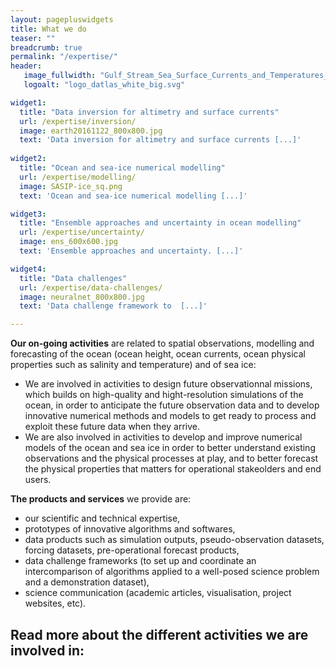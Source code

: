 ```yaml
---
layout: pagepluswidgets
title: What we do
teaser: ""
breadcrumb: true
permalink: "/expertise/"
header:
   image_fullwidth: "Gulf_Stream_Sea_Surface_Currents_and_Temperatures_NASA_SVS.jpg"
   logoalt: "logo_datlas_white_big.svg"

widget1:
  title: "Data inversion for altimetry and surface currents"
  url: /expertise/inversion/
  image: earth20161122_800x800.jpg
  text: 'Data inversion for altimetry and surface currents [...]'
  
widget2:
  title: "Ocean and sea-ice numerical modelling"
  url: /expertise/modelling/
  image: SASIP-ice_sq.png
  text: 'Ocean and sea-ice numerical modelling [...]'

widget3:
  title: "Ensemble approaches and uncertainty in ocean modelling"
  url: /expertise/uncertainty/
  image: ens_600x600.jpg
  text: 'Ensemble approaches and uncertainty. [...]'

widget4:
  title: "Data challenges"
  url: /expertise/data-challenges/
  image: neuralnet_800x800.jpg
  text: 'Data challenge framework to  [...]'

---
```


__Our on-going activities__  are related to spatial observations, modelling and forecasting of the ocean (ocean height, ocean currents, ocean physical properties such as salinity and temperature) and of sea ice:
* We are involved in activities to design future observationnal missions, which builds on high-quality and hight-resolution simulations of the ocean, in order to anticipate the future observation data and to develop innovative numerical methods and models to get ready to process and exploit these future data when they arrive. 
* We are also involved in activities to develop and improve numerical models of the ocean and sea ice in order to better understand existing observations and the physical processes at play, and to better forecast the physical properties that matters for operational stakeolders and end users.

__The products and services__ we provide are: 
- our scientific and technical expertise, 
- prototypes of innovative algorithms and softwares, 
- data products such as simulation outputs, pseudo-observation datasets, forcing datasets, pre-operational forecast products, 
- data challenge frameworks (to set up and coordinate an intercomparison of algorithms applied to a well-posed science problem and a demonstration dataset),  
- science communication (academic articles, visualisation, project websites, etc).

## Read more about the different activities we are involved in:
